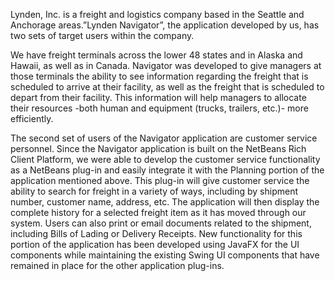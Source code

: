 Lynden, Inc. is a freight and logistics company based in the Seattle and Anchorage areas.”Lynden Navigator”, the application developed by us, has two sets of target users within the company.

We have freight terminals across the lower 48 states and in Alaska and Hawaii, as well as in Canada. Navigator was developed to give managers at those terminals the ability to see information regarding the freight that is scheduled to arrive at their facility, as well as the freight that is scheduled to depart from their facility. This information will help managers to allocate their resources -both human and equipment (trucks, trailers, etc.)- more efficiently.

The second set of users of the Navigator application are customer service personnel. Since the Navigator application is built on the NetBeans Rich Client Platform, we were able to develop the customer service functionality as a NetBeans plug-in and easily integrate it with the Planning portion of the application mentioned above. This plug-in will give customer service the ability to search for freight in a variety of ways, including by shipment number, customer name, address, etc. The application will then display the complete history for a selected freight item as it has moved through our system. Users can also print or email documents related to the shipment, including Bills of Lading or Delivery Receipts. New functionality for this portion of the application has been developed using JavaFX for the UI components while maintaining the existing Swing UI components that have remained in place for the other application plug-ins.